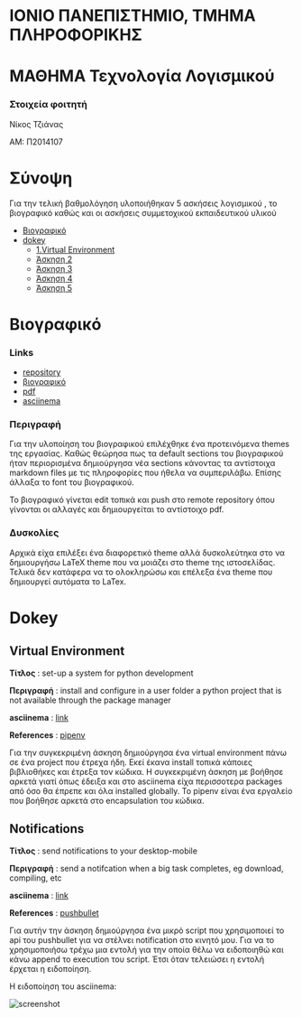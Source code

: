 # ΙΟΝΙΟ ΠΑΝΕΠΙΣΤΗΜΙΟ, ΤΜΗΜΑ ΠΛΗΡΟΦΟΡΙΚΗΣ
# ΜΑΘΗΜΑ Τεχνολογία Λογισμικού

### Στοιχεία φοιτητή

Νίκος Τζιάνας

ΑΜ: Π2014107


# Σύνοψη

Για την τελική βαθμολόγηση υλοποιήθηκαν 5 ασκήσεις λογισμικού , το βιογραφικό καθώς και οι ασκήσεις συμμετοχικού εκπαιδευτικού υλικού


- [Βιογραφικό](#βιογραφικό)
- [dokey](#dokey)
  - [1.Virtual Environment](virtual-environment)
  - [Άσκηση 2](άσκηση-2)  
  - [Άσκηση 3](άσκηση-3)  
  - [Άσκηση 4](άσκηση-4)  
  - [Άσκηση 5](άσκηση-5)
 






# Βιογραφικό

### Links

- [repository](https://github.com/aMimikyu/simple-cv)
- [βιογραφικό](https://amimikyu.github.io/simple-cv/)
- [pdf](https://amimikyu.github.io/simple-cv/nikos-tzianas-cv.pdf)
- [asciinema](https://asciinema.org/a/885P8rQP7OzpKlueZNWHye4Vq)

### Περιγραφή
Για την υλοποίηση του βιογραφικού επιλέχθηκε ένα προτεινόμενα themes της εργασίας.
Καθώς θεώρησα πως τα default sections του βιογραφικού ήταν περιορισμένα δημιούργησα νέα sections κάνοντας τα αντίστοιχα markdown files με τις πληροφορίες που ήθελα να συμπεριλάβω.
Επίσης άλλαξα το font του βιογραφικού.

Το βιογραφικό γίνεται edit τοπικά και push στο remote repository όπου γίνονται οι αλλαγές και δημιουργείται το αντίστοιχο pdf. 

### Δυσκολίες

Αρχικά είχα επιλέξει ένα διαφορετικό theme αλλά δυσκολεύτηκα στο να δημιουργήσω LaTeX theme που να μοιάζει στο theme της ιστοσελίδας.
Τελικά δεν κατάφερα να το ολοκληρώσω και επέλεξα ένα theme που δημιουργεί αυτόματα το LaTex.

# Dokey

## Virtual Environment

**Τίτλος** : set-up a system for python development

**Περιγραφή** : install and configure in a user folder a python project that is not available through the package manager	

**asciinema** : [link](https://asciinema.org/a/JwqeEQvIJ18mt319x0CEKkUV0)

**References** : [pipenv](https://github.com/pypa/pipenv)

Για την συγκεκριμένη άσκηση δημιούργησα ένα virtual environment πάνω σε ένα project που έτρεχα ήδη.
Εκεί έκανα install τοπικά κάποιες βιβλιοθήκες και έτρεξα τον κώδικα.
Η συγκεκριμένη άσκηση με βοήθησε αρκετά γιατί όπως έδειξα και στο asciinema είχα περισσοτερα packages από όσο θα έπρεπε και όλα installed globally.
Το pipenv είναι ένα εργαλείο που βοήθησε αρκετά στο encapsulation του κώδικα.

## Notifications

**Τίτλος** : send notifications to your desktop-mobile	

**Περιγραφή** : send a notifcation when a big task completes, eg download, compiling, etc		

**asciinema** : [link](https://asciinema.org/a/JwqeEQvIJ18mt319x0CEKkUV0)

**References** : [pushbullet](https://docs.pushbullet.com/)


Για αυτήν την άσκηση δημιούργησα ένα μικρό script που χρησιμοποιεί το api του pushbullet για να στέλνει notification στο κινητό μου.
Για να το χρησιμοποιήσω τρέχω μια εντολή για την οποία θέλω να ειδοποιηθώ και κάνω append το execution του script. Έτσι όταν τελειώσει η εντολή έρχεται η ειδοποίηση.

Η ειδοποίηση του asciinema:

![screenshot](https://i.imgur.com/HtRnQti.png)



